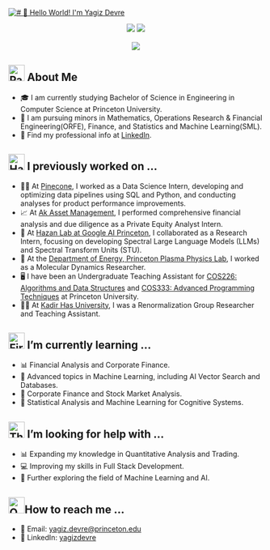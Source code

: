 [<img src="https://raw.githubusercontent.com/ygzdvr/ygzdvr/main/readme.gif" alt="# 👋 Hello World! I'm Yagiz Devre" title="# 👋 HHello World! I'm Yagiz Devre"/>](https://yagizdevre.com/)
<div align="center">
  <a href="https://www.linkedin.com/in/yagizdevre/"><img src="https://img.shields.io/badge/LinkedIn-fcfcfd?style=for-the-badge&logo=linkedin&logoColor=0F0E1B"/></a>
  <a href="mailto:yagiz.devre@princeton.edu"><img src="https://img.shields.io/badge/Gmail-fcfcfd?style=for-the-badge&logo=gmail&logoColor=0F0E1B" /></a>
  <br><br>
  <img src="https://api.visitorbadge.io/api/visitors?path=https%3A%2F%2Fgithub.com%2Fygzdvr%2Fygzdvr&label=VISITORS&labelColor=%5145d9&countColor=%fcfcfd" />
</div>

## <img src="https://raw.githubusercontent.com/Tarikul-Islam-Anik/Animated-Fluent-Emojis/master/Emojis/Activities/Party%20Popper.png" alt="Party Popper" width="32" height="32"/> About Me
- 🎓 I am currently studying Bachelor of Science in Engineering in Computer Science at Princeton University.
- 📝 I am pursuing minors in Mathematics, Operations Research & Financial Engineering(ORFE), Finance, and Statistics and Machine Learning(SML).
- :link: Find my professional info at [LinkedIn](https://linkedin.com/in/yagizdevre/).

## <img src="https://raw.githubusercontent.com/Tarikul-Islam-Anik/Animated-Fluent-Emojis/master/Emojis/Hand%20gestures/Handshake.png" alt="Handshake" width="32" height="32" /> I previously worked on ...
- 👨‍💻 At [Pinecone](https://www.pinecone.io/), I worked as a Data Science Intern, developing and optimizing data pipelines using SQL and Python, and conducting analyses for product performance improvements.
- 📈 At [Ak Asset Management](https://www.akportfoy.com.tr/), I performed comprehensive financial analysis and due diligence as a Private Equity Analyst Intern.
- 🤖 At [Hazan Lab at Google AI Princeton](https://sites.google.com/view/gbrainprinceton/home), I collaborated as a Research Intern, focusing on developing Spectral Large Language Models (LLMs) and Spectral Transform Units (STU).
- 🧪 At the [Department of Energy, Princeton Plasma Physics Lab](https://www.pppl.gov/), I worked as a Molecular Dynamics Researcher.
- 🖥️ I have been an Undergraduate Teaching Assistant for [COS226: Algorithms and Data Structures](https://www.cs.princeton.edu/courses/archive/spring25/cos226/) and [COS333: Advanced Programming Techniques](https://www.cs.princeton.edu/courses/archive/spring25/cos333/) at Princeton University.
- 🧑‍🏫 At [Kadir Has University](https://www.khas.edu.tr/), I was a Renormalization Group Researcher and Teaching Assistant.

## <img src="https://raw.githubusercontent.com/Tarikul-Islam-Anik/Animated-Fluent-Emojis/master/Emojis/Travel%20and%20places/Fire.png" alt="Fire" width="32" height="32" /> I’m currently learning ...
- 📊 Financial Analysis and Corporate Finance.
- 🔬 Advanced topics in Machine Learning, including AI Vector Search and Databases.
- 💼 Corporate Finance and Stock Market Analysis.
- 🧮 Statistical Analysis and Machine Learning for Cognitive Systems.

## <img src="https://raw.githubusercontent.com/Tarikul-Islam-Anik/Animated-Fluent-Emojis/master/Emojis/Smilies/Thinking%20Face.png" alt="Thinking Face" width="32" height="32" /> I’m looking for help with ...
- 📊 Expanding my knowledge in Quantitative Analysis and Trading.
- 💻 Improving my skills in Full Stack Development.
- 🤖 Further exploring the field of Machine Learning and AI.
  

## <img src="https://raw.githubusercontent.com/Tarikul-Islam-Anik/Animated-Fluent-Emojis/master/Emojis/Objects/Open%20Mailbox%20with%20Raised%20Flag.png" alt="Open Mailbox with Raised Flag" width="32" height="32" />How to reach me ...
- :email: Email: yagiz.devre@princeton.edu
-  💼 LinkedIn: [yagizdevre](https://linkedin.com/in/yagizdevre/)
